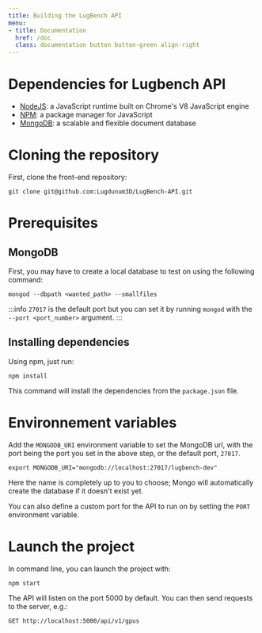 ```yaml
---
title: Building the LugBench API
menu:
- title: Documentation
  href: /doc
  class: documentation button button-green align-right
---
```


# Dependencies for Lugbench API
* [NodeJS](https://nodejs.org/en/): a JavaScript runtime built on Chrome's V8 JavaScript engine
* [NPM](https://www.npmjs.com/): a package manager for JavaScript
* [MongoDB](https://www.mongodb.com/what-is-mongodb): a scalable and flexible document database

# Cloning the repository

First, clone the front-end repository:

```
git clone git@github.com:Lugdunum3D/LugBench-API.git
```

# Prerequisites

## MongoDB

First, you may have to create a local database to test on using the following command:

```
mongod --dbpath <wanted_path> --smallfiles
```

:::info
`27017` is the default port but you can set it by running `mongod` with the `--port <port_number>` argument.
:::

## Installing dependencies

Using npm, just run:

```
npm install
```

This command will install the dependencies from the `package.json` file.

# Environnement variables

Add the `MONGODB_URI` environment variable to set the MongoDB url, with the port being the port you set in the above step, or the default port, `27017`.

```
export MONGODB_URI="mongodb://localhost:27017/lugbench-dev"
```

Here the name is completely up to you to choose; Mongo will automatically create the database if it doesn't exist yet.

You can also define a custom port for the API to run on by setting the `PORT` environment variable.

# Launch the project

In command line, you can launch the project with:

```
npm start
```

The API will listen on the port 5000 by default. You can then send requests to the server, e.g.:
```
GET http://localhost:5000/api/v1/gpus
```
